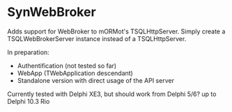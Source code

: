 # SynWebBroker

Adds support for WebBroker to mORMot's TSQLHttpServer. Simply create a TSQLWebBrokerServer instance instead of a TSQLHttpServer.

In preparation:

* Authentification (not tested so far)
* WebApp (TWebApplication descendant)
* Standalone version with direct usage of the API server

Currently tested with Delphi XE3, but should work from Delphi 5/6? up to Delphi 10.3 Rio
